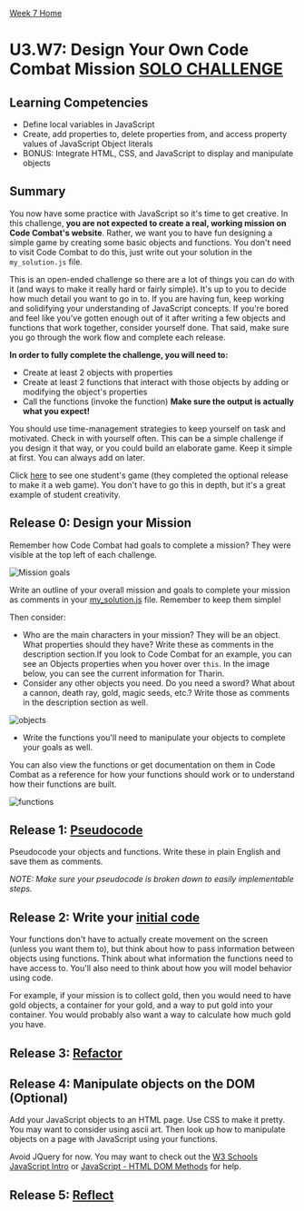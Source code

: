 [Week 7 Home](../)
# U3.W7: Design Your Own Code Combat Mission [SOLO CHALLENGE](https://github.com/Devbootcamp/phase-0-handbook/blob/master/solo-challenges.md)

## Learning Competencies
- Define local variables in JavaScript
- Create, add properties to, delete properties from, and access property values of JavaScript Object literals
- BONUS: Integrate HTML, CSS, and JavaScript to display and manipulate objects

## Summary
You now have some practice with JavaScript so it's time to get creative. In this challenge, **you are not expected to create a real, working mission on Code Combat's website**. Rather, we want you to have fun designing a simple game by creating some basic objects and functions. You don't need to visit Code Combat to do this, just write out your solution in the `my_solution.js` file.

This is an open-ended challenge so there are a lot of things you can do with it (and ways to make it really hard or fairly simple). It's up to you to decide how much detail you want to go in to. If you are having fun, keep working and solidifying your understanding of JavaScript concepts. If you're bored and feel like you've gotten enough out of it after writing a few objects and functions that work together, consider yourself done. That said, make sure you go through the work flow and complete each release.

**In order to fully complete the challenge, you will need to:**
- Create at least 2 objects with properties
- Create at least 2 functions that interact with those objects by adding or modifying the object's properties
- Call the functions (invoke the function) **Make sure the output is actually what you expect!**

You should use time-management strategies to keep yourself on task and motivated. Check in with yourself often. This can be a simple challenge if you design it that way, or you could build an elaborate game. Keep it simple at first. You can always add on later.

Click [here](http://kiopelani.github.io/Projects/orpheus_game.html) to see one student's game (they completed the optional release to make it a web game). You don't have to go this in depth, but it's a great example of student creativity.

## Release 0: Design your Mission

Remember how Code Combat had goals to complete a mission? They were visible at the top left of each challenge.

![Mission goals](../imgs/cc-mission.png)

Write an outline of your overall mission and goals to complete your mission as comments in your [my_solution.js](my_solution.js) file. Remember to keep them simple!

Then consider:
- Who are the main characters in your mission? They will be an object. What properties should they have? Write these as comments in the description section.If you look to Code Combat for an example, you can see an Objects properties when you hover over `this`. In the image below, you can see the current information for Tharin.
- Consider any other objects you need. Do you need a sword? What about a cannon, death ray, gold, magic seeds, etc.? Write those as comments in the description section as well.

![objects](../imgs/cc-objects.png)

- Write the functions you'll need to manipulate your objects to complete your goals as well.

You can also view the functions or get documentation on them in Code Combat as a reference for how your functions should work or to understand how their functions are built.

![functions](../imgs/cc-functions.png)

## Release 1: [Pseudocode](https://github.com/Devbootcamp/phase-0-handbook/blob/master/coding-references/pseudocode.md)

Pseudocode your objects and functions. Write these in plain English and save them as comments.

*NOTE: Make sure your pseudocode is broken down to easily implementable steps.*

## Release 2: Write your [initial code](https://github.com/Devbootcamp/phase-0-handbook/blob/master/coding-references/initial-solution.md)

Your functions don't have to actually create movement on the screen (unless you want them to), but think about how to pass information between objects using functions. Think about what information the functions need to have access to. You'll also need to think about how you will model behavior using code.

For example, if your mission is to collect gold, then you would need to have gold objects, a container for your gold, and a way to put gold into your container. You would probably also want a way to calculate how much gold you have.

## Release 3: [Refactor](https://github.com/Devbootcamp/phase-0-handbook/blob/master/coding-references/refactoring.md)

## Release 4: Manipulate objects on the DOM (Optional)
Add your JavaScript objects to an HTML page. Use CSS to make it pretty. You may want to consider using ascii art. Then look up how to manipulate objects on a page with JavaScript using your functions.

Avoid JQuery for now. You may want to check out the [W3 Schools JavaScript Intro](http://www.w3schools.com/js/js_intro.asp) or [JavaScript - HTML DOM Methods](http://www.w3schools.com/js/js_htmldom_methods.asp) for help.

## Release 5: [Reflect](https://github.com/Devbootcamp/phase-0-handbook/blob/master/coding-references/reflection-guidelines.md)
